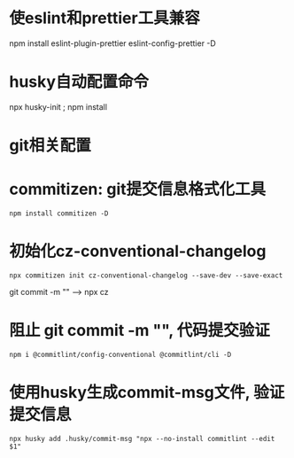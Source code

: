 # 使eslint和prettier工具兼容
  npm install eslint-plugin-prettier eslint-config-prettier -D

# husky自动配置命令
  npx husky-init ; npm install

# git相关配置
  # commitizen: git提交信息格式化工具
    npm install commitizen -D

  # 初始化cz-conventional-changelog
    npx commitizen init cz-conventional-changelog --save-dev --save-exact

  git commit -m ""  --> npx cz

  # 阻止 git commit -m "", 代码提交验证
    npm i @commitlint/config-conventional @commitlint/cli -D

  # 使用husky生成commit-msg文件, 验证提交信息
    npx husky add .husky/commit-msg "npx --no-install commitlint --edit $1"

